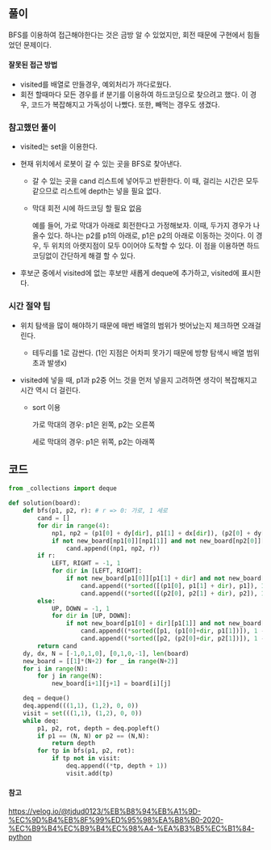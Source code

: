 ## 풀이

BFS를 이용하여 접근해야한다는 것은 금방 알 수 있었지만, 회전 때문에 구현에서 힘들었던 문제이다.



#### 잘못된 접근 방법

- visited를 배열로 만들경우, 예외처리가 까다로웠다.
- 회전 할때마다 모든 경우를 if 분기를 이용하여 하드코딩으로 찾으려고 했다. 이 경우, 코드가 복잡해지고 가독성이 나빴다. 또한, 빼먹는 경우도 생겼다.



### 참고했던 풀이

- visited는 set을 이용한다.

- 현재 위치에서 로봇이 갈 수 있는 곳을 BFS로 찾아낸다.

  - 갈 수 있는 곳을 cand 리스트에 넣어두고 반환한다. 이 때, 걸리는 시간은 모두 같으므로 리스트에 depth는 넣을 필요 없다.

  - 막대 회전 시에 하드코딩 할 필요 없음

    예를 들어, 가로 막대가 아래로 회전한다고 가정해보자. 이때, 두가지 경우가 나올수 있다. 하나는 p2를 p1의 아래로, p1은 p2의 아래로 이동하는 것이다. 이 경우, 두 위치의 아랫지점이 모두 0이어야 도착할 수 있다. 이 점을 이용하면 하드 코딩없이 간단하게 해결 할 수 있다.

- 후보군 중에서 visited에 없는 후보만 새롭게 deque에 추가하고, visited에 표시한다.



### 시간 절약 팁

- 위치 탐색을 많이 해야하기 때문에 매번 배열의 범위가 벗어났는지 체크하면 오래걸린다.

  - 테두리를 1로 감싼다. (1인 지점은 어차피 못가기 때문에 방향 탐색시 배열 범위 초과 발생x)

- visited에 넣을 때, p1과 p2중 어느 것을 먼저 넣을지 고려하면 생각이 복잡해지고 시간 역시 더 걸린다.

  - sort 이용

    가로 막대의 경우: p1은 왼쪽, p2는 오른쪽

    세로 막대의 경우: p1은 위쪽, p2는 아래쪽



## 코드

```python
from _collections import deque

def solution(board):
    def bfs(p1, p2, r): # r => 0: 가로, 1 세로
        cand = []
        for dir in range(4):
            np1, np2 = (p1[0] + dy[dir], p1[1] + dx[dir]), (p2[0] + dy[dir], p2[1] + dx[dir])
            if not new_board[np1[0]][np1[1]] and not new_board[np2[0]][np2[1]]:
                cand.append((np1, np2, r))
        if r:
            LEFT, RIGHT = -1, 1
            for dir in [LEFT, RIGHT]:
                if not new_board[p1[0]][p1[1] + dir] and not new_board[p2[0]][p2[1] + dir]:
                    cand.append((*sorted([(p1[0], p1[1] + dir), p1]), 1 - r))
                    cand.append((*sorted([(p2[0], p2[1] + dir), p2]), 1 - r))
        else:
            UP, DOWN = -1, 1
            for dir in [UP, DOWN]:
                if not new_board[p1[0] + dir][p1[1]] and not new_board[p2[0] + dir][p2[1]]:
                    cand.append((*sorted([p1, (p1[0]+dir, p1[1])]), 1 - r))
                    cand.append((*sorted([p2, (p2[0]+dir, p2[1])]), 1 - r))
        return cand
    dy, dx, N = [-1,0,1,0], [0,1,0,-1], len(board)
    new_board = [[1]*(N+2) for _ in range(N+2)]
    for i in range(N):
        for j in range(N):
            new_board[i+1][j+1] = board[i][j]

    deq = deque()
    deq.append(((1,1), (1,2), 0, 0))
    visit = set(((1,1), (1,2), 0, 0))
    while deq:
        p1, p2, rot, depth = deq.popleft()
        if p1 == (N, N) or p2 == (N,N):
            return depth
        for tp in bfs(p1, p2, rot):
            if tp not in visit:
                deq.append((*tp, depth + 1))
                visit.add(tp)
```



#### 참고

https://velog.io/@tjdud0123/%EB%B8%94%EB%A1%9D-%EC%9D%B4%EB%8F%99%ED%95%98%EA%B8%B0-2020-%EC%B9%B4%EC%B9%B4%EC%98%A4-%EA%B3%B5%EC%B1%84-python
